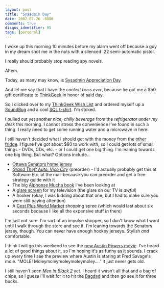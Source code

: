 ```yaml
---
layout: post
title: "Sysadmin Day"
date: 2002-07-26 -0800
comments: true
disqus_identifier: 95
tags: [personal]
---
```

I woke up this morning 10 minutes before my alarm went off because a guy
in my dream shot me in the nuts with a silenced .22 semi-automatic
pistol.

 I really should probably stop reading spy novels.

 Ahem.

 Today, as many may know, is [Sysadmin Appreciation
Day](http://www.sysadminday.com/).

 And let me say that I have the *coolest boss ever*, because he got me a
$50 gift certificate to [ThinkGeek](http://www.thinkgeek.com) in honor
of said day.

 So I clicked over to my [ThinkGeek Wish
List](http://www.thinkgeek.com/brain/gimme.cgi?wid=81cdf622d) and
ordered myself up a
[SoundBug](http://www.thinkgeek.com/stuff/computing/5a15.shtml) and a
cool [SQL t-shirt](http://www.thinkgeek.com/stuff/apparel/595d.shtml).
I'm stoked.

 I pulled out yet another *nice, chilly beverage* from the *refrigerator
under my desk* this morning. I cannot stress the convenience I've found
in such a thing. I really need to get some running water and a microwave
in here.

 I still haven't decided what I should get with the money from the
[other fridge](/archive/2002/07/24/the-cue.aspx). I figure I've got
about $80 to work with, so I could get lots of small things - DVDs,
CDs, etc. - or I could get one big thing. I'm leaning towards one big
thing. But what? Options include...

- [Ottawa Senators home
    jersey](http://shop.nhl.com/itmModelList.asp?s={2652B09B-A8F3-4F79-AE65-C35B857C07D3}&l=1&a=10088&c=8036&sf=2&cnl=3&i=10279)
- [*Grand Theft Auto: Vice
    City*](http://www.amazon.com/exec/obidos/ASIN/B0000696CZ/mhsvortex)
    (preorder) - I'd actually probably get this at Software Etc. at the
    mall because you can preorder and get a free strategy guide with it
- The big [Alphonse Mucha
    book](http://www.amazon.com/exec/obidos/ASIN/0300074190/mhsvortex)
    I've been looking at
- A [glare screen](http://www.glareshield.com/tvfilter.html) for my
    television (the glare on our TV is *awful*)
- A hooker (okay, I was kidding about that one, but I had to make sure
    you were still paying attention)
- A [Cost Plus World Market](http://www.costplus.com/) shopping spree
    (which would last about six seconds because I like all the expensive
    stuff in there)

 I'm just not sure. I'm sort of an impulse shopper, so I don't know what
I want until I walk through the store and see it. I'm leaning towards
the Senators jersey, though. You can never have enough hockey jerseys.
Stylish *and* comfortable.

 I think I will go this weekend to see the [new Austin Powers
movie](http://us.imdb.com/Title?0295178). I've heard a lot of good
things about it, so I'm hoping it's as funny as it sounds. I crack up
every time I see the preview where Austin is staring at Fred Savage's
mole. "MOLE! Moleymoleymoleymoleymoley...." It just never gets old.

 I still haven't seen [*Men In Black
2*](http://us.imdb.com/Title?0120912) yet. I heard it wasn't all that
and a bag of chips, so I guess I'll wait for it to hit the
[Bagdad](http://www.mcmenamins.com/Edge/thsched.html) and then go see it
for three bucks.
